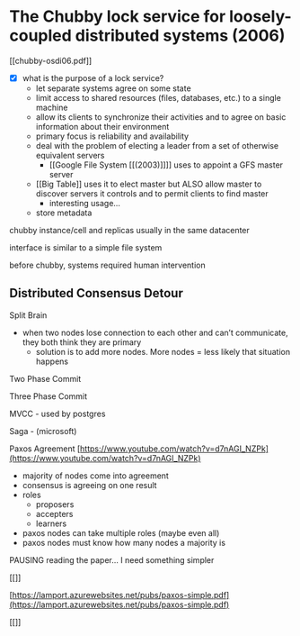 # The Chubby lock service for loosely-coupled distributed systems (2006)

[[chubby-osdi06.pdf]]

- [x]  what is the purpose of a lock service?
    - let separate systems agree on some state
    - limit access to shared resources (files, databases, etc.) to a single machine
    - allow its clients to synchronize their activities and to agree on basic information about their environment
    - primary focus is reliability and availability
    - deal with the problem of electing a leader from a set of otherwise equivalent servers
        - [[Google File System [[(2003)]]]] uses to appoint a GFS master server
    - [[Big Table]] uses it to elect master but ALSO allow master to discover servers it controls and to permit clients to find master
        - interesting usage…
    - store metadata

chubby instance/cell and replicas usually in the same datacenter

interface is similar to a simple file system

before chubby, systems required human intervention

## Distributed Consensus Detour

Split Brain

- when two nodes lose connection to each other and can’t communicate, they both think they are primary
    - solution is to add more nodes. More nodes = less likely that situation happens

Two Phase Commit

Three Phase Commit

MVCC - used by postgres

Saga - (microsoft)

Paxos Agreement [https://www.youtube.com/watch?v=d7nAGI_NZPk](https://www.youtube.com/watch?v=d7nAGI_NZPk)

- majority of nodes come into agreement
- consensus is agreeing on one result
- roles
    - proposers
    - accepters
    - learners
- paxos nodes can take multiple roles (maybe even all)
- paxos nodes must know how many nodes a majority is

PAUSING reading the paper… I need something simpler

[[]]

[https://lamport.azurewebsites.net/pubs/paxos-simple.pdf](https://lamport.azurewebsites.net/pubs/paxos-simple.pdf)

[[]]